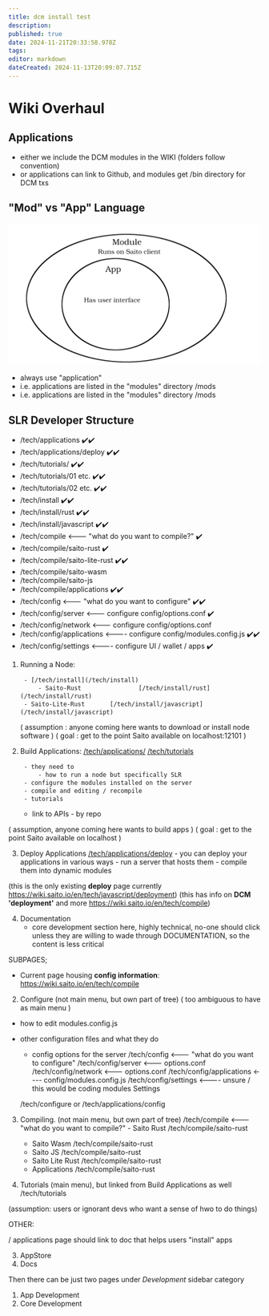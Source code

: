 ```yaml
---
title: dcm install test
description: 
published: true
date: 2024-11-21T20:33:58.978Z
tags: 
editor: markdown
dateCreated: 2024-11-13T20:09:07.715Z
---
```


# Wiki Overhaul

## Applications

 - either we include the DCM modules in the WIKI (folders follow convention)
 - or applications can link to Github, and modules get /bin directory for DCM txs

## <div id="mods">"Mod" vs "App" Language</div>
![apps-vs-mods.png](/apps-vs-mods.png)

 - always use "application"
 - i.e. applications are listed in the "modules" directory /mods
 - i.e. applications are listed in the "modules" directory /mods



## SLR Developer Structure

 - /tech/applications ✔️✔️
 - /tech/applications/deploy ✔️✔️
 - /tech/tutorials/ ✔️✔️
 - /tech/tutorials/01 etc. ✔️✔️
 - /tech/tutorials/02 etc. ✔️✔️
 - /tech/install ✔️✔️
 - /tech/install/rust ✔️✔️
 - /tech/install/javascript ✔️✔️
 - /tech/compile <--- "what do you want to compile?" ✔️
 - /tech/compile/saito-rust ✔️
 - /tech/compile/saito-lite-rust ✔️✔️
 - /tech/compile/saito-wasm 
 - /tech/compile/saito-js
 - /tech/compile/applications ✔️✔️
 - /tech/config <--- "what do you want to configure" ✔️✔️
 - /tech/config/server <--- configure config/options.conf ✔️
 - /tech/config/network <--- configure config/options.conf 
 - /tech/config/applications <---- configure config/modules.config.js ✔️✔️
 - /tech/config/settings <---- configure UI / wallet / apps ✔️
 

1. Running a Node:

		- [/tech/install](/tech/install)
    		- Saito-Rust				[/tech/install/rust](/tech/install/rust)
        - Saito-Lite-Rust		[/tech/install/javascript](/tech/install/javascript)

	 ( assumption : anyone coming here wants to download or install node software )
 	 ( goal : get to the point Saito available on localhost:12101 )
 

2. Build Applications:
	  [/tech/applications/](/tech/applications/)
    [/tech/tutorials](/tech/tutorials)

		- they need to 
    		- how to run a node but specifically SLR
        - configure the modules installed on the server
        - compile and editing / recompile
		- tutorials 
    - link to APIs
    		- by repo

 ( assumption, anyone coming here wants to build apps )
 ( goal : get to the point Saito available on localhost )


3. Deploy Applications			[/tech/applications/deploy](/tech/applications/deploy)
		- you can deploy your applications in various ways
    		- run a server that hosts them
        - compile them into dynamic modules
        
(this is the only existing **deploy** page currently https://wiki.saito.io/en/tech/javascript/deployment) 
(this has info on **DCM 'deployment'** and more https://wiki.saito.io/en/tech/compile)

4. Documentation
	- core development section here, highly technical, no-one should click unless they are willing to wade through DOCUMENTATION, so the content is less critical
  
  
  
  SUBPAGES;

- Current page housing **config information**: https://wiki.saito.io/en/tech/compile

2. Configure (not main menu, but own part of tree)
	( too ambiguous to have as main menu )
  - how to edit modules.config.js
  - other configuration files and what they do

	- config options for the server
			/tech/config <--- "what do you want to configure"
			/tech/config/server <--- options.conf
      /tech/config/network <--- options.conf
      /tech/config/applications <---- config/modules.config.js
      /tech/config/settings <---- unsure / this would be coding modules Settings
      
	/tech/configure or /tech/applications/config


3. Compiling. (not main menu, but own part of tree)
	/tech/compile <--- "what do you want to compile?"
		- Saito Rust				/tech/compile/saito-rust
    - Saito Wasm			/tech/compile/saito-rust
    - Saito JS			/tech/compile/saito-rust
    - Saito Lite Rust			/tech/compile/saito-rust
    - Applications			/tech/compile/saito-rust
    
  4. Tutorials (main menu), but linked from Build Applications as well
  	/tech/tutorials
  
  (assumption: users or ignorant devs who want a sense of hwo to do things)




OTHER:

/ applications page should link to doc that helps users "install" apps
  







3. AppStore 
4. Docs

Then there can be just two pages under *Development* sidebar category 
1. App Development
2. Core Development